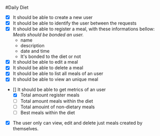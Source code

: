#Daily Diet

- [x] It should be able to create a new user
- [x] It should be able to identify the user between the requests
- [x] It should be able to register a meal, with these informations bellow:
    *Meals should be bonded an user.*
    - name
    - description
    - date and time
    - It's bonded to the diet or not
- [x] It should be able to edit a meal
- [x] It should be able to delete a meal
- [x] It should be able to list all meals of an user
- [x] It should be able to view an unique meal
- [] It should be able to get metrics of an user
    - [x] Total amount register meals
    - [ ] Total amount meals within the diet
    - [ ] Total amouint of non-dietary meals
    - [ ] Best meals within the diet
- [x] The user only can view, edit and delete just meals created by themselves.